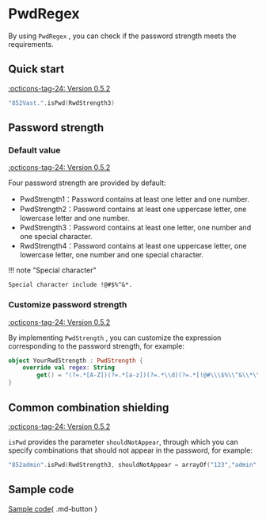 # PwdRegex

By using `PwdRegex` , you can check if the password strength meets the requirements.

## Quick start

[:octicons-tag-24: Version 0.5.2](https://sakurajimamaii.github.io/AVE-DOC/version/tools/#052)

```kotlin
"852Vast.".isPwd(RwdStrength3)
```

## Password strength

### Default value

[:octicons-tag-24: Version 0.5.2](https://sakurajimamaii.github.io/AVE-DOC/version/tools/#052)

Four password strength are provided by default:

- PwdStrength1：Password contains at least one letter and one number.
- PwdStrength2：Password contains at least one uppercase letter, one lowercase letter and one number.
- PwdStrength3：Password contains at least one letter, one number and one special character.
- RwdStrength4：Password contains at least one uppercase letter, one lowercase letter, one number and one special character.

!!! note "Special character"

    Special character include !@#$%^&*.

### Customize password strength

[:octicons-tag-24: Version 0.5.2](https://sakurajimamaii.github.io/AVE-DOC/version/tools/#052)

By implementing `PwdStrength` , you can customize the expression corresponding to the password strength, for example:

```kotlin
object YourRwdStrength : PwdStrength {
    override val regex: String
        get() = "(?=.*[A-Z])(?=.*[a-z])(?=.*\\d)(?=.*[!@#\\\$%\\^&\\*\\.])."
}
```

## Common combination shielding

[:octicons-tag-24: Version 0.5.2](https://sakurajimamaii.github.io/AVE-DOC/version/tools/#052)

`isPwd` provides the parameter `shouldNotAppear`, through which you can specify combinations that should not appear in the password, for example:

```kotlin
"852admin".isPwd(RwdStrength3, shouldNotAppear = arrayOf("123","admin"))
```

## Sample code

[Sample code](https://github.com/SakurajimaMaii/Android-Vast-Extension/blob/develop/app-compose/src/main/kotlin/com/ave/vastgui/appcompose/example/text/PwdRegex.kt){ .md-button }

